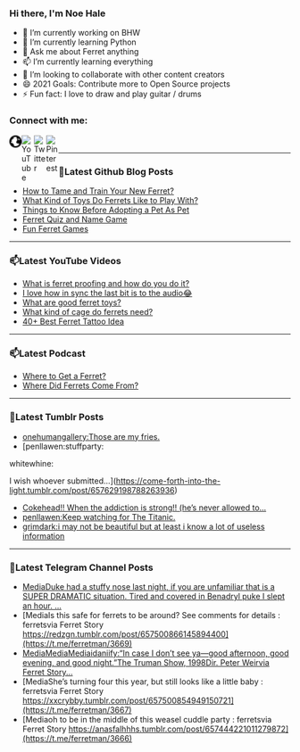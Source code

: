 ### Hi there, I'm Noe Hale

- 🔭 I’m currently working on BHW
- 🌱 I’m currently learning Python
- 💬 Ask me about Ferret anything
- 📫 I’m currently learning everything
- 🔭 I’m looking to collaborate with other content creators
- 😄 2021 Goals: Contribute more to Open Source projects
- ⚡ Fun fact: I love to draw and play guitar / drums

### Connect with me:

[<img align="left" alt="ferretvoice.com" width="22px" src="https://raw.githubusercontent.com/iconic/open-iconic/master/svg/globe.svg" />](https://ferretvoice.com)
[<img align="left" alt="YouTube" width="22px" src="https://cdn.jsdelivr.net/npm/simple-icons@v3/icons/youtube.svg" />](https://www.youtube.com/channel/UCk665XTfaMLVwFVWUmgnDiw)
[<img align="left" alt="Twitter" width="22px" src="https://cdn.jsdelivr.net/npm/simple-icons@v3/icons/twitter.svg" />](https://twitter.com/voiceferret)
[<img align="left" alt="Pinterest" width="22px" src="https://cdn.jsdelivr.net/npm/simple-icons@v3/icons/pinterest.svg" />](https://www.pinterest.com/voiceferret/)

<br />

---
### 🔭Latest Github Blog Posts
<!-- GITHUB:START -->
- [How to Tame and Train Your New Ferret?](http://noehale.github.io/how-to-tame-and-train-your-new-ferret/)
- [What Kind of Toys Do Ferrets Like to Play With?](http://noehale.github.io/what-kind-of-toys-do-ferrets-like-to-play-with/)
- [Things to Know Before Adopting a Pet As Pet](http://noehale.github.io/things-to-know-before-adopting-a-pet-as-pet/)
- [Ferret Quiz and Name Game](http://noehale.github.io/ferret-quiz/)
- [Fun Ferret Games](http://noehale.github.io/fun-ferret-games/)
<!-- GITHUB:END -->
---
### 📫Latest YouTube Videos

<!-- YOUTUBE:START -->
- [What is ferret proofing and how do you do it?](https://www.youtube.com/watch?v=81Syh_DJBQQ)
- [I love how in sync the last bit is to the audio😂](https://www.youtube.com/watch?v=WHBeGHwSlGY)
- [What are good ferret toys?](https://www.youtube.com/watch?v=tPxRilBzc0s)
- [What kind of cage do ferrets need?](https://www.youtube.com/watch?v=xzz6hC3sR5A)
- [40+ Best Ferret Tattoo Idea](https://www.youtube.com/watch?v=KIKqduR6Xcs)
<!-- YOUTUBE:END -->

---
### 📫Latest Podcast

<!-- PODCAST:START -->
- [Where to Get a Ferret?](https://anchor.fm/ferretvoice/episodes/Where-to-Get-a-Ferret-erurfu)
- [Where Did Ferrets Come From?](https://anchor.fm/ferretvoice/episodes/Where-Did-Ferrets-Come-From-eruq8g)
<!-- PODCAST:END -->
---
### 📝Latest Tumblr Posts

<!-- TUMBLR:START -->
- [onehumangallery:Those are my fries.](https://come-forth-into-the-light.tumblr.com/post/657674480524623872)
- [penllawen:stuffparty:

whitewhine:

I wish whoever submitted...](https://come-forth-into-the-light.tumblr.com/post/657629198788263936)
- [Cokehead!! When the addiction is strong!! (he’s never allowed to...](https://come-forth-into-the-light.tumblr.com/post/657606538301669376)
- [penllawen:Keep watching for The Titanic.](https://come-forth-into-the-light.tumblr.com/post/657583876549607424)
- [grimdark:i may not be beautiful but at least i know a lot of useless information](https://come-forth-into-the-light.tumblr.com/post/657538588272132096)
<!-- TUMBLR:END -->
---
### 📝Latest Telegram Channel Posts

<!-- TELEGRAM:START -->
- [MediaDuke had a stuffy nose last night, if you are unfamiliar that is a SUPER DRAMATIC situation. Tired and covered in Benadryl puke I slept an hour. ...](https://t.me/ferretman/3670)
- [MediaIs this safe for ferrets to be around? See comments for details : ferretsvia Ferret Story https://redzgn.tumblr.com/post/657500866145894400](https://t.me/ferretman/3669)
- [MediaMediaMediaidaniify:“In case I don’t see ya—good afternoon, good evening, and good night.”The Truman Show, 1998Dir. Peter Weirvia Ferret Story...](https://t.me/ferretman/3668)
- [MediaShe’s turning four this year, but still looks like a little baby : ferretsvia Ferret Story https://xxcrybby.tumblr.com/post/657500854949150721](https://t.me/ferretman/3667)
- [Mediaoh to be in the middle of this weasel cuddle party : ferretsvia Ferret Story https://anasfalhhhs.tumblr.com/post/657444221011279872](https://t.me/ferretman/3666)
<!-- TELEGRAM:END -->
